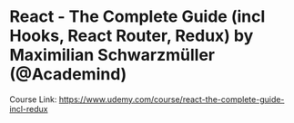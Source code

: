 # React - The Complete Guide (incl Hooks, React Router, Redux) by Maximilian Schwarzmüller (@Academind)
Course Link: https://www.udemy.com/course/react-the-complete-guide-incl-redux